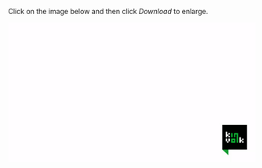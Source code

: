 Click on the image below and then click *Download* to enlarge.

![](demo-straceback-gifterminal.gif)
